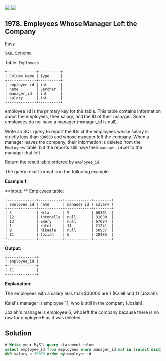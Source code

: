 [![](https://img.shields.io/github/stars/javadev/LeetCode-in-Kotlin?label=Stars&style=flat-square)](https://github.com/javadev/LeetCode-in-Kotlin)
[![](https://img.shields.io/github/forks/javadev/LeetCode-in-Kotlin?label=Fork%20me%20on%20GitHub%20&style=flat-square)](https://github.com/javadev/LeetCode-in-Kotlin/fork)

## 1978\. Employees Whose Manager Left the Company

Easy

SQL Schema

Table: `Employees`

    +-------------+----------+ 
    | Column Name | Type     | 
    +-------------+----------+ 
    | employee_id | int      | 
    | name        | varchar  | 
    | manager_id  | int      | 
    | salary      | int      | 
    +-------------+----------+ 

employee_id is the primary key for this table. This table contains information about the employees, their salary, and the ID of their manager. Some employees do not have a manager (manager_id is null).

Write an SQL query to report the IDs of the employees whose salary is strictly less than `$30000` and whose manager left the company. When a manager leaves the company, their information is deleted from the `Employees` table, but the reports still have their `manager_id` set to the manager that left.

Return the result table ordered by `employee_id`.

The query result format is in the following example.

**Example 1:**

**Input: ** Employees table: 

    +-------------+-----------+------------+--------+ 
    | employee_id | name      | manager_id | salary | 
    +-------------+-----------+------------+--------+ 
    | 3           | Mila      | 9          | 60301  | 
    | 12          | Antonella | null       | 31000  | 
    | 13          | Emery     | null       | 67084  | 
    | 1           | Kalel     | 11         | 21241  | 
    | 9           | Mikaela   | null       | 50937  | 
    | 11          | Joziah    | 6          | 28485  | 
    +-------------+-----------+------------+--------+

**Output:** 

    +-------------+ 
    | employee_id | 
    +-------------+ 
    | 11          | 
    +-------------+

**Explanation:**

The employees with a salary less than $30000 are 1 (Kalel) and 11 (Joziah). 

Kalel's manager is employee 11, who is still in the company (Joziah).

Joziah's manager is employee 6, who left the company because there is no row for employee 6 as it was deleted.

## Solution

```sql
# Write your MySQL query statement below
select employee_id from employees where manager_id not in (select distinct (employee_id) from employees)
AND salary < 30000 order by employee_id
```